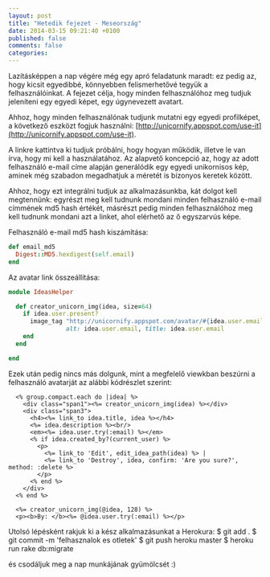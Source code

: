 ```yaml
---
layout: post
title: "Hetedik fejezet - Meseország"
date: 2014-03-15 09:21:40 +0100
published: false
comments: false
categories:
---
```


Lazításképpen a nap végére még egy apró feladatunk maradt: ez pedig az, hogy kicsit egyedibbé, könnyebben felismerhetővé tegyük a felhasználóinkat.
A fejezet célja, hogy minden felhasználóhoz meg tudjuk jeleníteni egy egyedi képet, egy úgynevezett avatart.

<!-- more -->

Ahhoz, hogy minden felhasználónak tudjunk mutatni egy egyedi profilképet, a következő eszközt fogjuk használni: [http://unicornify.appspot.com/use-it](http://unicornify.appspot.com/use-it).

A linkre kattintva ki tudjuk próbálni, hogy hogyan működik, illetve le van írva, hogy mi kell a használatához. Az alapvető koncepció az, hogy az adott felhasználó e-mail címe alapján generálódik egy egyedi unikornisos kép, aminek még szabadon megadhatjuk a méretét is bizonyos keretek között.

Ahhoz, hogy ezt integrálni tudjuk az alkalmazásunkba, kát dolgot kell megtennünk: egyrészt meg kell tudnunk mondani minden felhasználó e-mail címmének md5 hash értékét, másrészt pedig minden felhasználóhoz meg kell tudnunk mondani azt a linket, ahol elérhető az ő egyszarvús képe.

Felhasználó e-mail md5 hash kiszámítása:
``` ruby app/models/user.rb
def email_md5
  Digest::MD5.hexdigest(self.email)
end
```

Az avatar link összeállítása:
``` ruby app/helpers/ideas_helper.rb
module IdeasHelper

  def creator_unicorn_img(idea, size=64)
    if idea.user.present?
      image_tag "http://unicornify.appspot.com/avatar/#{idea.user.email_md5}?s=#{size}",
                alt: idea.user.email, title: idea.user.email
    end
  end

end
```

Ezek után pedig nincs más dolgunk, mint a megfelelő viewkban beszúrni a felhasználó avatarját az alábbi kódrészlet szerint:
``` erb app/views/ideas/index.html.erb
  <% group.compact.each do |idea| %>
    <div class="span1"><%= creator_unicorn_img(idea) %></div>
    <div class="span3">
      <h4><%= link_to idea.title, idea %></h4>
      <%= idea.description %><br/>
      <em><%= idea.user.try(:email) %></em>
      <% if idea.created_by?(current_user) %>
        <p>
          <%= link_to 'Edit', edit_idea_path(idea) %> |
          <%= link_to 'Destroy', idea, confirm: 'Are you sure?', method: :delete %>
        </p>
      <% end %>
    </div>
  <% end %>
```

``` erb app/views/ideas/show.html.erb
  <%= creator_unicorn_img(@idea, 128) %>
  <p><b>By: </b><%= @idea.user.try(:email) %></p>
```

Utolsó lépésként rakjuk ki a kész alkalmazásunkat a Herokura:
    $ git add .
    $ git commit -m 'felhasznalok es otletek'
    $ git push heroku master
    $ heroku run rake db:migrate

és csodáljuk meg a nap munkájának gyümölcsét :)
